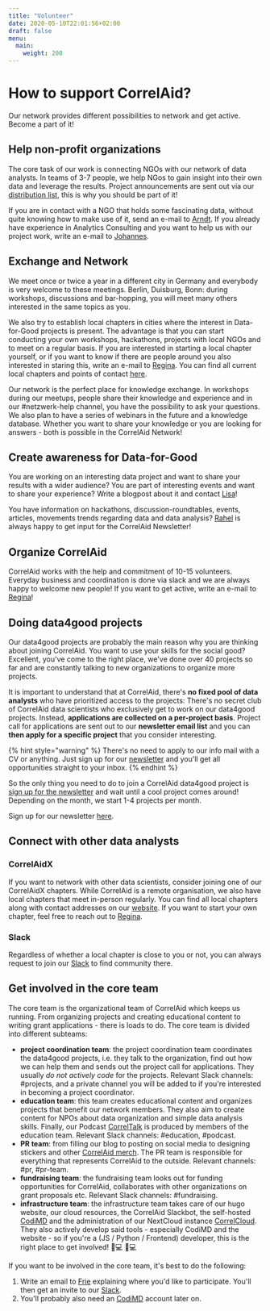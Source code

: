 ```yaml
---
title: "Volunteer"
date: 2020-05-10T22:01:56+02:00
draft: false
menu:
  main:
    weight: 200
---
```




# How to support CorrelAid?

Our network provides different possibilities to network and get active. Become a part of it!

## Help non-profit organizations

The core task of our work is connecting NGOs with our network of data analysts. In teams of 3-7 people, we help NGos to gain insight into their own data and leverage the results. 
Project announcements are sent out via our [distribution list](https://correlaid.us12.list-manage.com/subscribe?u=b294bf2834adf5d89bdd2dd5a&id=915f3f3eff), this is why you should be part of it!

If you are in contact with a NGO that holds some fascinating data, without quite knowing how to make use of it, send an e-mail to [Arndt](mailto:arndt.l@correlaid.org). 
If you already have experience in Analytics Consulting and you want to help us with our project work, write an e-mail to [Johannes](mailto:johannes.m@correlaid.org).

## Exchange and Network

We meet once or twice a year in a different city in Germany and everybody is very welcome to these meetings. Berlin, Duisburg, Bonn: during workshops, discussions and bar-hopping, you will meet many others interested in the same topics as you.

We also try to establish local chapters in cities where the interest in Data-for-Good projects is present. The advantage is that you can start conducting your own workshops, hackathons, projects with local NGOs and to meet on a regular basis.
If you are interested in starting a local chapter yourself, or if you want to know if there are people around you also interested in staring this, write an e-mail to [Regina](mailto:regina.s@correlaid.org). You can find all current local chapters and points of contact [here](/en/correlaid-x).

Our network is the perfect place for knowledge exchange. In workshops during our meetups, people share their knowledge and experience and in our #netzwerk-help channel, you have the possibility to ask your questions. We also plan to have a series of webinars in the future and a knowledge database. 
Whether you want to share your knowledge or you are looking for answers - both is possible in the CorrelAid Network!

## Create awareness for Data-for-Good

You are working on an interesting data project and want to share your results with a wider audience? You are part of interesting events and want to share your experience? Write a blogpost about it and contact [Lisa](mailto:blog@correlaid.org)!

You have information on hackathons, discussion-roundtables, events, articles, movements trends regarding data and data analysis? [Rahel](mailto:newsletter@correlaid.org) is always happy to get input for the CorrelAid Newsletter!

## Organize CorrelAid 

CorrelAid works with the help and commitment of 10-15 volunteers. Everyday business and coordination is done via slack and we are always happy to welcome new people! If you want to get active, write an e-mail to [Regina](mailto:regina.s@correlaid.org)!


## Doing data4good projects

Our data4good projects are probably the main reason why you are thinking about joining CorrelAid. You want to use your skills for the social good? Excellent, you've come to the right place, we've done over 40 projects so far and are constantly talking to new organizations to organize more projects.

It is important to understand that at CorrelAid, there's **no fixed pool of data analysts** who have prioritized access to the projects: There's no secret club of CorrelAid data scientists who exclusively get to work on our data4good projects. Instead, **applications are collected on a per-project basis**. Project call for applications are sent out to our **newsletter email list** and you can **then apply for a specific project** that you consider interesting. 

{% hint style="warning" %}
There's no need to apply to our info mail with a CV or anything. Just sign up for our [newsletter](https://correlaid.us12.list-manage.com/subscribe?u=b294bf2834adf5d89bdd2dd5a&id=915f3f3eff) and you'll get all opportunities straight to your inbox. 
{% endhint %}

So the only thing you need to do to join a CorrelAid data4good project is [sign up for the newsletter](https://correlaid.us12.list-manage.com/subscribe?u=b294bf2834adf5d89bdd2dd5a&id=915f3f3eff) and wait until a cool project comes around! Depending on the month, we start 1-4 projects per month. 

Sign up for our newsletter [here](https://correlaid.us12.list-manage.com/subscribe?u=b294bf2834adf5d89bdd2dd5a&id=915f3f3eff).

## Connect with other data analysts

### CorrelAidX

If you want to network with other data scientists, consider joining one of our CorrelAidX chapters. While CorrelAid is a remote organisation, we also have local chapters that meet in-person regularly. You can find all local chapters along with contact addresses on our [website](https://correlaid.org/en/correlaid-x/). If you want to start your own chapter, feel free to reach out to [Regina](mailto:regina.s@correlaid.org).

### Slack

Regardless of whether a local chapter is close to you or not, you can always request to join our [Slack](wiki/communication/slack.md#i-want-to-get-access-to-slack-how-do-i-get-it) to find community there. 

## Get involved in the core team

The core team is the organizational team of CorrelAid which keeps us running. From organizing projects and creating educational content to writing grant applications - there is loads to do. The core team is divided into different subteams:

* **project coordination team**: the project coordination team coordinates the data4good projects, i.e. they talk to the organization, find out how we can help them and sends out the project call for applications. They usually _do not actively code_ for the projects. Relevant Slack channels: \#projects, and a private channel you will be added to if you're interested in becoming a project coordinator.
* **education team**: this team creates educational content and organizes projects that benefit our network members. They also aim to create content for NPOs about data organization and simple data analysis skills. Finally, our Podcast [CorrelTalk](https://www.spreaker.com/show/correltalk-the-correlaid-podcast) is  produced by members of the education team. Relevant Slack channels: \#education, \#podcast. 
* **PR team**: from filling our blog to posting on social media to designing stickers and other [CorrelAid merch](wiki/correlaid-merch.md). The PR team is responsible for everything that represents CorrelAid to the outside. Relevant channels: \#pr, \#pr-team. 
* **fundraising team**: the fundraising team looks out for funding opportunities for CorrelAid, collaborates with other organizations on grant proposals etc. Relevant Slack channels: \#fundraising.
* **infrastructure team**: the infrastructure team takes care of our hugo website, our cloud resources, the CorrelAid Slackbot, the self-hosted [CodiMD](wiki/infrastructure/codimd.md) and the administration of our NextCloud instance [CorrelCloud](wiki/infrastructure/correlcloud.md). They also actively develop said tools - especially CodiMD and the website - so if you're a \(JS / Python / Frontend\) developer, this is the right place to get involved! 👩💻 👨💻 

If you want to be involved in the core team, it's best to do the following:

1. Write an email to [Frie](mailto:frie.p@correlaid.org) explaining where you'd like to participate. You'll then get an invite to our [Slack](wiki/communication/slack.md). 
2. You'll probably also need an [CodiMD](wiki/infrastructure/codimd.md) account later on. 

